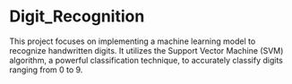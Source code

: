 # Digit_Recognition
This project focuses on implementing a machine learning model to recognize handwritten digits. It utilizes the Support Vector Machine (SVM) algorithm, a powerful classification technique, to accurately classify digits ranging from 0 to 9.
